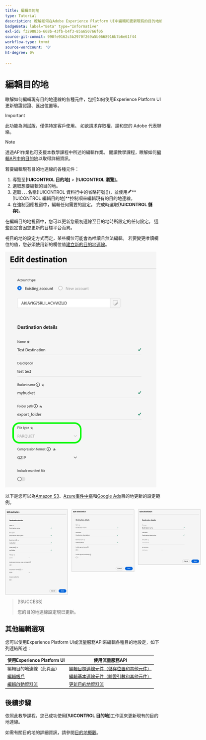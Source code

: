 ```yaml
---
title: 編輯目的地
type: Tutorial
description: 瞭解如何在Adobe Experience Platform UI中編輯和更新現有的目的地帳戶
badgeBeta: label="Beta" type="Informative"
exl-id: f3298836-668b-43fb-b4f3-85a650766f05
source-git-commit: 990fe9162c5b2970f269a5b0668916b7b6e61f44
workflow-type: tm+mt
source-wordcount: '0'
ht-degree: 0%

---
```


# 編輯目的地

瞭解如何編輯現有目的地連線的各種元件，包括如何使用Experience Platform UI更新驗證認證、匯出位置等。

>[!IMPORTANT]
>
>此功能為測試版，僅供特定客戶使用。 如欲請求存取權，請和您的 Adobe 代表聯絡。

>[!NOTE]
>
> 透過API作業也可支援本教學課程中所述的編輯作業。 閱讀教學課程，瞭解如何[編輯API中的目的地](/help/destinations/api/edit-destination.md)以取得詳細資訊。

若要編輯現有目的地連線的各種元件：

1. 導覽至&#x200B;**[!UICONTROL 目的地]** > **[!UICONTROL 瀏覽]**。
2. 選取想要編輯的目的地。
3. 選取`...`名稱[!UICONTROL 資料行中的省略符號(])，並使用![編輯目的地控制項](/help/images/icons/edit.png)**[!UICONTROL 編輯目的地&#x200B;]**控制項來編輯現有的目的地連線。
4. 在強制回應視窗中，編輯任何需要的設定。 完成時選取&#x200B;**[!UICONTROL 儲存]**。

在編輯目的地視窗中，您可以更新您最初連線至目的地時所設定的任何設定。 這些設定會因您更新的目標平台而異。

視目的地的設定方式而定，某些欄位可能會為唯讀且無法編輯。 若要變更唯讀欄位的值，您必須使用新的欄位值[建立新的目的地連線](../ui/connect-destination.md)。

![顯示唯讀欄位的熒幕擷圖。](../assets/ui/edit-destinations/read-only.png)

以下是您可以為[Amazon S3](../catalog/cloud-storage/amazon-s3.md)、[Azure事件中樞](../catalog/cloud-storage/azure-event-hubs.md)和[Google Ads](../catalog/advertising/google-ads-destination.md)目的地更新的設定範例。

<div style="display: flex; gap: 12px; justify-content: flex-start; align-items: flex-start;">
  <img class="modal-image" src="../assets/ui/edit-destinations/edit-amazon-s3-connection.png" alt="編輯Amazon S3目的地的目的地畫面。" style="max-width: 200px; height: auto; border: 1px solid #ccc;">
  <img class="modal-image" src="../assets/ui/edit-destinations/edit-eventhubs-connection.png" alt="編輯Azure EventHubs目的地的目的地畫面。" style="max-width: 200px; height: auto; border: 1px solid #ccc;">
  <img class="modal-image" src="../assets/ui/edit-destinations/edit-google-ads-connection.png" alt="編輯Google Ads目的地的目的地畫面。" style="max-width: 200px; height: auto; border: 1px solid #ccc;">
</div>

>[!SUCCESS]
>
>您的目的地連線設定現已更新。

## 其他編輯選項

您可以使用Experience Platform UI或流量服務API來編輯各種目的地設定，如下列連結所述：

| 使用Experience Platform UI | 使用流量服務API |
|---------|----------|
| 編輯目的地連線（此頁面） | [編輯目標連線元件（儲存位置和其他元件）](/help/destinations/api/edit-destination.md#patch-target-connection) |
| [編輯帳戶](/help/destinations/ui/update-accounts.md) | [編輯基本連線元件（驗證引數和其他元件）](/help/destinations/api/edit-destination.md#patch-base-connection) |
| [編輯啟動資料流](/help/destinations/ui/edit-activation.md) | [更新目的地資料流](/help/destinations/api/update-destination-dataflows.md) |

## 後續步驟

依照此教學課程，您已成功使用&#x200B;**[!UICONTROL 目的地]**&#x200B;工作區來更新現有的目的地連線。

如需有關目的地的詳細資訊，請參閱[目的地概觀](../catalog/overview.md)。
